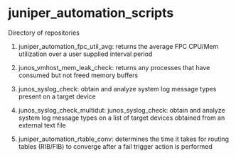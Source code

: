 # juniper_automation_scripts


Directory of repositories 


1. juniper_automation_fpc_util_avg: 
returns the average FPC CPU/Mem utilization over a user supplied interval period

2. junos_vmhost_mem_leak_check: 
returns any processes that have consumed but not freed memory buffers

3. junos_syslog_check: 
obtain and analyze system log message types present on a target device

4. junos_syslog_check_multidut:
junos_syslog_check: obtain and analyze system log message types on a list of target devices obtained from an external text file

5. juniper_automation_rtable_conv: 
determines the time it takes for routing tables (RIB/FIB) to converge after a fail trigger action is performed
